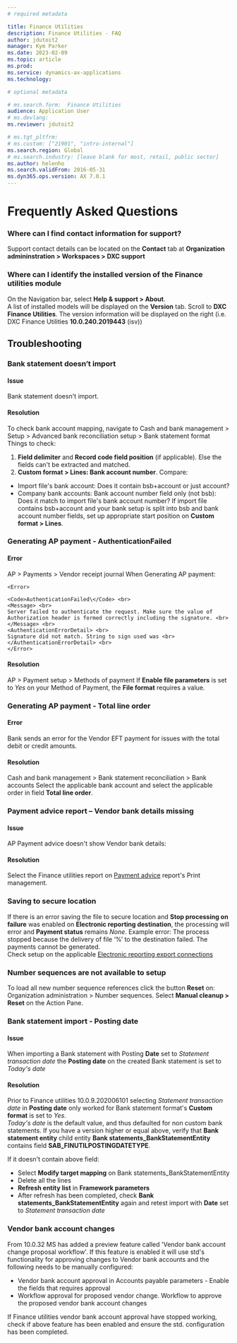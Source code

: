 ```yaml
---
# required metadata

title: Finance Utilities 
description: Finance Utilities - FAQ 
author: jdutoit2
manager: Kym Parker
ms.date: 2023-02-09
ms.topic: article
ms.prod: 
ms.service: dynamics-ax-applications
ms.technology: 

# optional metadata

# ms.search.form:  Finance Utilities 
audience: Application User
# ms.devlang: 
ms.reviewer: jdutoit2

# ms.tgt_pltfrm: 
# ms.custom: ["21901", "intro-internal"]
ms.search.region: Global
# ms.search.industry: [leave blank for most, retail, public sector]
ms.author: helenho
ms.search.validFrom: 2016-05-31
ms.dyn365.ops.version: AX 7.0.1
---
```


# 	Frequently Asked Questions

### Where can I find contact information for support?
   
Support contact details can be located on the **Contact** tab at **Organization admininstration > Workspaces > DXC support**
  
### Where can I identify the installed version of the Finance utilities module

On the Navigation bar, select **Help & support > About**. <br>
A list of installed models will be displayed on the **Version** tab.  Scroll to **DXC Finance Utilities**. The version information will be displayed on the right (i.e. DXC Finance Utilities **10.0.240.2019443** (isv))


## 	Troubleshooting
### 	Bank statement doesn’t import

#### Issue
Bank statement doesn't import.
 
#### Resolution
To check bank account mapping, navigate to Cash and bank management > Setup > Advanced bank reconciliation setup > Bank statement format
Things to check:
1.	**Field delimiter** and **Record code field position** (if applicable). Else the fields can't be extracted and matched.
2.	**Custom format > Lines: Bank account number**. Compare:
- Import file's bank account: Does it contain bsb+account or just account?
- Company bank accounts: Bank account number field only (not bsb): Does it match to import file's bank account number? If import file contains bsb+account and your bank setup is split into bsb and bank account number fields, set up appropriate start position on **Custom format > Lines**.

### 	Generating AP payment - AuthenticationFailed
#### Error
AP > Payments > Vendor receipt journal
When Generating AP payment:
<br>
```
<Error>

<Code>AuthenticationFailed\</Code> <br>
<Message> <br>
Server failed to authenticate the request. Make sure the value of Authorization header is formed correctly including the signature. <br>
</Message> <br>
<AuthenticationErrorDetail> <br>
Signature did not match. String to sign used was <br>
</AuthenticationErrorDetail> <br>
</Error> 
```

#### Resolution
AP > Payment setup > Methods of payment
If **Enable file parameters** is set to _Yes_ on your Method of Payment, the **File format** requires a value.

### 	Generating AP payment - Total line order
#### Error
Bank sends an error for the Vendor EFT payment for issues with the total debit or credit amounts.

#### Resolution
Cash and bank management > Bank statement reconciliation > Bank accounts
Select the applicable bank account and select the applicable order in field **Total line order**.

### 	Payment advice report – Vendor bank details missing
#### Issue
AP Payment advice doesn't show Vendor bank details:

#### Resolution
Select the Finance utilities report on [Payment advice](Setup/ACCOUNTS-PAYABLE/Vendor-payments.md#payment-advice-report) report's Print management.

### 	Saving to secure location

If there is an error saving the file to secure location and **Stop processing on failure** was enabled on **Electronic reporting destination**, the processing will error and **Payment status** remains _None_. Example error: The process stopped because the delivery of file ‘%’ to the destination failed. The payments cannot be generated. <br>
Check setup on the applicable [Electronic reporting export connections](Setup/ACCOUNTS-PAYABLE/Save-electronic-reporting-file-to-secure-location.md)

### 	Number sequences are not available to setup

To load all new number sequence references click the button **Reset** on: <br>
Organization administration > Number sequences. Select **Manual cleanup > Reset** on the Action Pane.

### Bank statement import - Posting date
#### Issue
When importing a Bank statement with Posting **Date** set to _Statement transaction date_ the **Posting date** on the created Bank statement is set to _Today's date_

#### Resolution
Prior to Finance utilities 10.0.9.202006101 selecting _Statement transaction date_ in **Posting date** only worked for Bank statement format's **Custom format** is set to _Yes_. <br> 
_Today's date_ is the default value, and thus defaulted for non custom bank statements.
If you have a version higher or equal above, verify that **Bank statement entity** child entity **Bank statements_BankStatementEntity** contains field **SAB_FINUTILPOSTINGDATETYPE**.

If it doesn't contain above field:
- Select **Modify target mapping** on Bank statements_BankStatementEntity
- Delete all the lines
- **Refresh entity list** in **Framework parameters**
- After refresh has been completed, check **Bank statements_BankStatementEntity** again and retest import with **Date** set to _Statement transaction date_

### Vendor bank account changes
From 10.0.32 MS has added a preview feature called 'Vendor bank account change proposal workflow'. If this feature is enabled it will use std's functionality for approving changes to Vendor bank accounts and the following needs to be manually configured: <br> 
-  Vendor bank account approval in Accounts payable parameters - Enable the fields that requires approval
-  Workflow approval for proposed vendor change. Workflow to approve the proposed vendor bank account changes

If Finance utilities vendor bank account approval have stopped working, check if above feature has been enabled and ensure the std. configuration has been completed.
